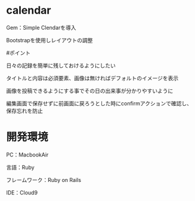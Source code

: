 # calendar

Gem：Simple Clendarを導入

Bootstrapを使用しレイアウトの調整

#ポイント

日々の記録を簡単に残しておけるようにしたい

タイトルと内容は必須要素、画像は無ければデフォルトのイメージを表示

画像を投稿できるようにする事でその日の出来事が分かりやすいように

編集画面で保存せずに前画面に戻ろうとした時にconfirmアクションで確認し、保存忘れを防止

# 開発環境

PC：MacbookAir

言語：Ruby

フレームワーク：Ruby on Rails

IDE：Cloud9